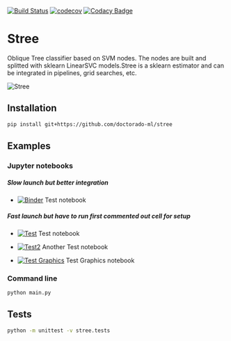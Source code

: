 [![Build Status](https://travis-ci.com/Doctorado-ML/STree.svg?branch=master)](https://travis-ci.com/Doctorado-ML/STree)
[![codecov](https://codecov.io/gh/doctorado-ml/stree/branch/master/graph/badge.svg)](https://codecov.io/gh/doctorado-ml/stree)
[![Codacy Badge](https://app.codacy.com/project/badge/Grade/35fa3dfd53a24a339344b33d9f9f2f3d)](https://www.codacy.com/gh/Doctorado-ML/STree?utm_source=github.com&amp;utm_medium=referral&amp;utm_content=Doctorado-ML/STree&amp;utm_campaign=Badge_Grade)
# Stree

Oblique Tree classifier based on SVM nodes. The nodes are built and splitted with sklearn LinearSVC models.Stree is a sklearn estimator and can be integrated in pipelines, grid searches, etc.

![Stree](https://raw.github.com/doctorado-ml/stree/master/example.png)

## Installation

```bash
pip install git+https://github.com/doctorado-ml/stree
```

## Examples

### Jupyter notebooks

##### Slow launch but better integration

* [![Binder](https://mybinder.org/badge_logo.svg)](https://mybinder.org/v2/gh/Doctorado-ML/STree/master?urlpath=lab/tree/notebooks/test.ipynb) Test notebook

##### Fast launch but have to run first commented out cell for setup

* [![Test](https://colab.research.google.com/assets/colab-badge.svg)](https://colab.research.google.com/github/Doctorado-ML/STree/blob/master/notebooks/test.ipynb) Test notebook

* [![Test2](https://colab.research.google.com/assets/colab-badge.svg)](https://colab.research.google.com/github/Doctorado-ML/STree/blob/master/notebooks/test2.ipynb) Another Test notebook

* [![Test Graphics](https://colab.research.google.com/assets/colab-badge.svg)](https://colab.research.google.com/github/Doctorado-ML/STree/blob/master/notebooks/test_graphs.ipynb) Test Graphics notebook

### Command line

```bash
python main.py
```

## Tests

```bash
python -m unittest -v stree.tests
```
